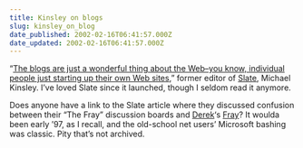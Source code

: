 ```yaml
---
title: Kinsley on blogs
slug: kinsley_on_blog
date_published: 2002-02-16T06:41:57.000Z
date_updated: 2002-02-16T06:41:57.000Z
---
```


“[The blogs are just a wonderful thing about the Web–you know, individual people just starting up their own Web sites](http://news.com.com/2008-1082-838894.html),” former editor of [Slate](http://www.slate.com), Michael Kinsley. I’ve loved Slate since it launched, though I seldom read it anymore.

Does anyone have a link to the Slate article where they discussed confusion between their “The Fray” discussion boards and [Derek](http://www.powazek.com)‘s [Fray](http://www.fray.com)? It woulda been early ’97, as I recall, and the old-school net users’ Microsoft bashing was classic. Pity that’s not archived.
